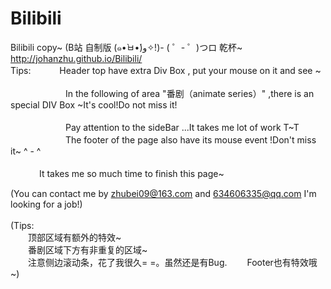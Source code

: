 # Bilibili
Bilibili copy~ (B站   自制版   (๑•̀ㅂ•́)و✧!)- ( ゜- ゜)つロ 乾杯~ </br>
http://johanzhu.github.io/Bilibili/</br>
Tips:
　　　Header top have extra Div Box , put your mouse on it and see ~</br></br>
　　　
　　　In the following of area "番剧（animate series）" ,there is an special DIV Box ~It's cool!Do not miss it!</br></br>
　　　
　　　Pay attention to the sideBar ...It takes me lot of work T~T</br>
　　　
　　　The footer of the page also have its mouse event !Don't miss it~ ^ - ^</br></br>
　　　
It takes me so much time  to finish this page~</br>

(You can contact me by zhubei09@163.com and 634606335@qq.com I'm looking for a job!)</br></br>
(Tips:</br>
　　顶部区域有额外的特效~</br>
　　番剧区域下方有非重复的区域~</br>
　　注意侧边滚动条，花了我很久= =。虽然还是有Bug.
　　Footer也有特效哦~)</br>
